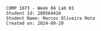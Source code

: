     COMP 1073 - Week 04 Lab 01
    Student Id: 200564426
    Student Name: Marcos Oliveira Mota
    Created on: 2024-09-29
